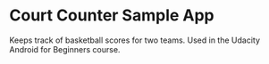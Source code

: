 Court Counter Sample App
===================================

Keeps track of basketball scores for two teams. Used in the Udacity Android for Beginners course.



